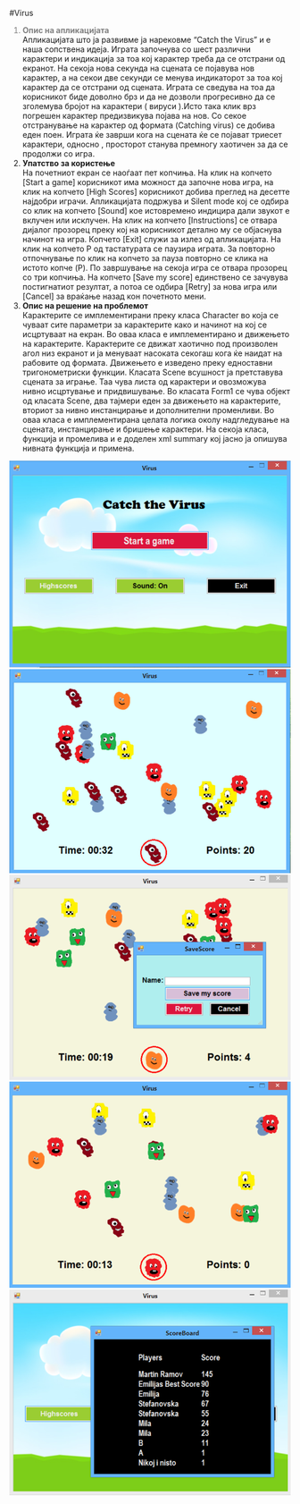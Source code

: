 #Virus
<ol>
<li style="color:gray;"><strong>Опис на апликацијата</strong></li>
Апликацијата што ја развивме ја нарековме “Catch the Virus” и е наша сопствена идеја. Играта започнува со шест различни карактери и индикација за тоа кој карактер треба да се отстрани од екранот. На секоја нова секунда на сцената се појавува нов карактер, а на секои две секунди се менува индикаторот за тоа кој карактер да се отстрани од сцената. Играта се сведува на тоа да корисникот биде доволно брз и да не дозволи прогресивно да се зголемува бројот на карактери ( вируси ).Исто така клик врз погрешен карактер предизвикува појава на нов. Со секое отстранување на карактер од формата (Catching virus) се добива еден поен.  Играта ќе заврши кога на сцената ќе се појават триесет карактери, односно , просторот станува премногу хаотичен за да се продолжи со игра.

<li><strong>Упатство за користење</strong></li>
На почетниот екран се наоѓаат пет копчиња. На клик на копчето [Start a game]      корисникот има можност да започне нова игра, на клик на копчето [High Scores] корисникот добива преглед на десетте најдобри играчи. Апликацијата подржува и Silent mode кој се одбира со клик на копчето [Sound] кое истовремено индицира дали звукот е вклучен или исклучен. На клик на копчето [Instructions] се отвара дијалог прозорец преку кој на корисникот детално му се објаснува начинот на игра. Копчето [Еxit] служи за излез од апликацијата. На клик на копчето P од тастатурата се паузира играта. За повторно отпочнување по клик на копчето за пауза повторно се клика на истото копче (P).
По завршување на секоја игра се отвара прозорец со три копчиња. На копчето [Save my score] единствено се зачувува постигнатиот резултат, а потоа се одбира [Retry] за нова игра или [Cancel] за враќање назад кон почетното мени.

<li><strong>Опис на решение на проблемот</strong></li>
Карактерите се имплементирани преку класа Character во која се чуваат сите параметри за карактерите како и начинот на кој се исцртуваат на екран. Во оваа класа е имплементирано и движењето на карактерите. Карактерите се движат хаотично под произволен агол низ екранот и ја менуваат насоката секогаш кога ќе наидат на рабовите од формата. Движењето е изведено преку едноставни тригонометриски функции.
Класата Scene всушност ја претставува сцената за играње. Таа чува листа од карактери и овозможува нивно исцртување и придвишување.
Во класата Form1 се чува објект од класата Scene, два тајмери  еден за движењето на карактерите, вториот за нивно инстанцирање и дополнителни променливи. Во оваа класа е имплементирана целата логика околу надгледување на сцената, инстанцирање и бришење карактери.
На секоја класа, функција и промелива и е доделен xml summary  кој јасно ја опишува нивната функција и примена.
</ol>
<p align="center">
  <img src="Screenshots\Pocetno meni.png"/>
  <img src="Screenshots\colorchange.png"/>
  <img src="Screenshots\ending dialog.png"/>
  <img src="Screenshots\igra.png"/>
  <img src="Screenshots\score board.png"/>
</p>
